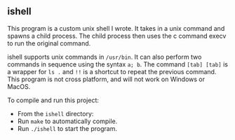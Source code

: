 ## ishell

This program is a custom unix shell I wrote. It takes in a unix command and spawns a child process. The child process then uses the c command execv to run the original command.

ishell supports unix commands in `/usr/bin`. It can also perform two commands in sequence using the syntax `a; b`. The command `[tab] [tab]` is a wrapper for `ls .` and `!!` is a shortcut to repeat the previous command. This program is not cross platform, and will not work on Windows or MacOS.

To compile and run this project:

- From the `ishell` directory:
- Run `make` to automatically compile.
- Run `./ishell` to start the program.